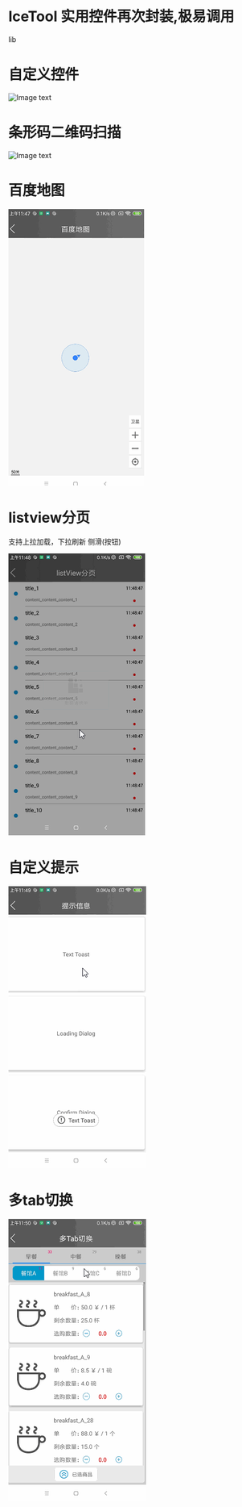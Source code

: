 # IceTool 实用控件再次封装,极易调用
lib

# 自定义控件
![Image text](https://raw.githubusercontent.com/han343626/img_fold/master/自定义控件.gif)

# 条形码二维码扫描
![Image text](https://raw.githubusercontent.com/han343626/img_fold/master/条形码二维码扫描.gif)

# 百度地图
![Image text](https://raw.githubusercontent.com/han343626/img_fold/master/百度地图.gif)

# listview分页  
支持上拉加载，下拉刷新 侧滑(按钮)
  
  ![Image text](https://raw.githubusercontent.com/han343626/img_fold/master/listview分页.gif)

# 自定义提示
![Image text](https://raw.githubusercontent.com/han343626/img_fold/master/自定义提示.gif)

# 多tab切换
![Image text](https://raw.githubusercontent.com/han343626/img_fold/master/多tab切换.gif)
